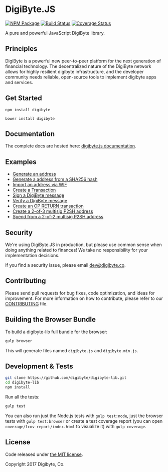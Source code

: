 DigiByte.JS
=======

[![NPM Package](https://img.shields.io/npm/v/bitcore-lib.svg?style=flat-square)](https://www.npmjs.org/package/bitcore-lib)
[![Build Status](https://img.shields.io/travis/digibyte/digibyte.js.svg?branch=master&style=flat-square)](https://travis-ci.org/digibyte/digibyte.js)
[![Coverage Status](https://img.shields.io/coveralls/digibyte/digibyte.js.svg?style=flat-square)](https://coveralls.io/r/digibyte/digibyte.js)

A pure and powerful JavaScript DigiByte library.

## Principles

DigiByte is a powerful new peer-to-peer platform for the next generation of financial technology. The decentralized nature of the DigiByte network allows for highly resilient digibyte infrastructure, and the developer community needs reliable, open-source tools to implement digibyte apps and services.

## Get Started

```
npm install digibyte
```

```
bower install digibyte
```

## Documentation

The complete docs are hosted here: [digibyte.js documentation](https://docs.digibyte.io/overview).

## Examples

* [Generate an address](https://github.com/digibyte/digibyte-lib/blob/master/docs/examples.md#generate-a-random-address)
* [Generate a address from a SHA256 hash](https://github.com/digibyte/digibyte-lib/blob/master/docs/examples.md#generate-a-address-from-a-sha256-hash)
* [Import an address via WIF](https://github.com/digibyte/digibyte-lib/blob/master/docs/examples.md#import-an-address-via-wif)
* [Create a Transaction](https://github.com/digibyte/digibyte-lib/blob/master/docs/examples.md#create-a-transaction)
* [Sign a DigiByte message](https://github.com/digibyte/digibyte-lib/blob/master/docs/examples.md#sign-a-bitcoin-message)
* [Verify a DigiByte message](https://github.com/digibyte/digibyte-lib/blob/master/docs/examples.md#verify-a-bitcoin-message)
* [Create an OP RETURN transaction](https://github.com/digibyte/digibyte-lib/blob/master/docs/examples.md#create-an-op-return-transaction)
* [Create a 2-of-3 multisig P2SH address](https://github.com/digibyte/digibyte-lib/blob/master/docs/examples.md#create-a-2-of-3-multisig-p2sh-address)
* [Spend from a 2-of-2 multisig P2SH address](https://github.com/digibyte/digibyte-lib/blob/master/docs/examples.md#spend-from-a-2-of-2-multisig-p2sh-address)


## Security

We're using DigiByte.JS in production, but please use common sense when doing anything related to finances! We take no responsibility for your implementation decisions.

If you find a security issue, please email dev@digibyte.co.

## Contributing

Please send pull requests for bug fixes, code optimization, and ideas for improvement. For more information on how to contribute, please refer to our [CONTRIBUTING](https://github.com/digibyte/digibyte-lib/blob/master/CONTRIBUTING.md) file.

## Building the Browser Bundle

To build a digibyte-lib full bundle for the browser:

```sh
gulp browser
```

This will generate files named `digibyte.js` and `digibyte.min.js`.


## Development & Tests

```sh
git clone https://github.com/digibyte/digibyte-lib.git
cd digibyte-lib
npm install
```

Run all the tests:

```sh
gulp test
```

You can also run just the Node.js tests with `gulp test:node`, just the browser tests with `gulp test:browser`
or create a test coverage report (you can open `coverage/lcov-report/index.html` to visualize it) with `gulp coverage`.

## License

Code released under [the MIT license](https://github.com/digibyte/digibyte-lib/blob/master/LICENSE).

Copyright 2017 Digibyte, Co.
